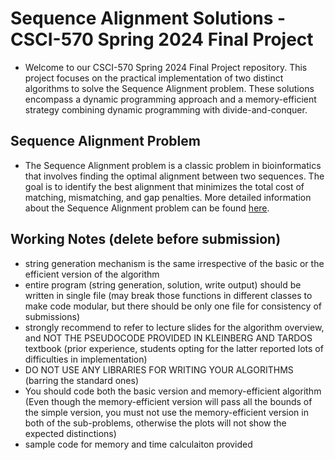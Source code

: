 # Sequence Alignment Solutions - CSCI-570 Spring 2024 Final Project

- Welcome to our CSCI-570 Spring 2024 Final Project repository. This project focuses on the practical implementation of two distinct algorithms to solve the Sequence Alignment problem. These solutions encompass a dynamic programming approach and a memory-efficient strategy combining dynamic programming with divide-and-conquer.

## Sequence Alignment Problem
- The Sequence Alignment problem is a classic problem in bioinformatics that involves finding the optimal alignment between two sequences. The goal is to identify the best alignment that minimizes the total cost of matching, mismatching, and gap penalties. More detailed information about the Sequence Alignment problem can be found [here](https://en.wikipedia.org/wiki/Sequence_alignment).

## Working Notes (delete before submission)
- string generation mechanism is the same irrespective of the basic or the
efficient version of the algorithm
- entire program (string generation, solution, write output) should be written in single file (may break those functions in different classes to make code
modular, but there should be only one file for consistency of submissions)
- strongly recommend to refer to lecture slides for the algorithm overview, and
NOT THE PSEUDOCODE PROVIDED IN KLEINBERG AND TARDOS textbook (prior experience, students opting for the latter reported lots of difficulties in implementation)
- DO NOT USE ANY LIBRARIES FOR WRITING YOUR ALGORITHMS (barring the standard ones)
- You should code both the basic version and memory-efficient algorithm (Even though the memory-efficient version will pass all the bounds of the simple version, you must not use the memory-efficient version in both of the sub-problems, otherwise the plots will not show the expected distinctions)
- sample code for memory and time calculaiton provided
